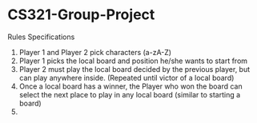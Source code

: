 # CS321-Group-Project

Rules Specifications

1. Player 1 and Player 2 pick characters (a-zA-Z)
2. Player 1 picks the local board and position he/she wants to start from
3. Player 2 must play the local board decided by the previous player, but can play anywhere inside. (Repeated until victor of a local board)
4. Once a local board has a winner, the Player who won the board can select the next place to play in any local board 
(similar to starting a board)
5.
